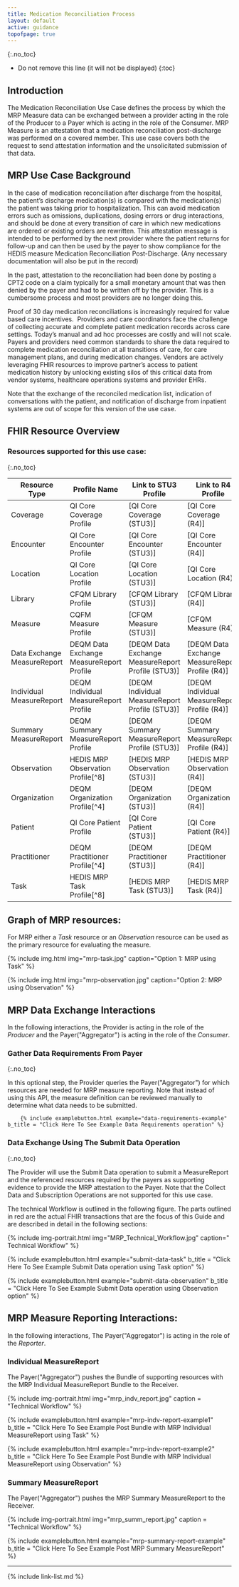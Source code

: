 ```yaml
---
title: Medication Reconciliation Process
layout: default
active: guidance
topofpage: true
---
```


{:.no_toc}

<!-- TOC  the css styling for this is \pages\assets\css\project.css under 'markdown-toc'-->

* Do not remove this line (it will not be displayed)
{:toc}

## Introduction

The Medication Reconciliation Use Case defines the process by which the MRP Measure data can be exchanged between a provider acting in the role of the Producer to a Payer which is acting in the role of the Consumer.  MRP Measure is an attestation that a medication reconciliation post-discharge was performed on a covered member. This use case covers both the request to send attestation information and the unsolicitated submission of that data.

## MRP Use Case Background

In the case of medication reconciliation after discharge from the hospital, the patient’s discharge medication(s) is compared with the medication(s) the patient was taking prior to hospitalization. This can avoid medication errors such as omissions, duplications, dosing errors or drug interactions, and should be done at every transition of care in which new medications are ordered or existing orders are rewritten.  This attestation message is intended to be performed by the next provider where the patient returns for follow-up and can then be used by the payer to show compliance for the HEDIS measure Medication Reconciliation Post-Discharge. (Any necessary documentation will also be put in the record)  

In the past, attestation to the reconciliation had been done by posting a CPT2 code on a claim typically for a small monetary amount that was then denied by the payer and had to be written off by the provider.  This is a cumbersome process and most providers are no longer doing this.

Proof of 30 day medication reconciliations is increasingly required for value based care incentives.  Providers and care coordinators face the challenge of collecting accurate and complete patient medication records across care settings. Today’s manual and ad hoc processes are costly and will not scale.  Payers and providers need common standards to share the data required to complete medication reconciliation at all transitions of care, for care management plans, and during medication changes.  Vendors are actively leveraging FHIR resources to improve partner’s access to patient medication history by unlocking existing silos of this critical data from vendor systems, healthcare operations systems and provider EHRs.

Note that the exchange of the reconciled medication list, indication of conversations with the patient, and notification of discharge from inpatient systems are out of scope for this version of the use case.

## FHIR Resource Overview

### Resources supported for this use case:
{:.no_toc}

|Resource Type|Profile Name|Link to STU3 Profile|Link to R4 Profile|
|---|---|---|---|
|Coverage|QI Core Coverage Profile|[QI Core Coverage (STU3)]|[QI Core Coverage (R4)]|
|Encounter|QI Core Encounter Profile|[QI Core Encounter (STU3)]|[QI Core Encounter (R4)]|
|Location|QI Core Location Profile|[QI Core Location (STU3)]|[QI Core Location (R4)]|
|Library|CFQM Library Profile|[CFQM Library (STU3)]|[CFQM Library (R4)]|
|Measure|CQFM Measure Profile|[CFQM Measure (STU3)]|[CFQM Measure (R4)]|
|Data Exchange MeasureReport|DEQM Data Exchange MeasureReport Profile|[DEQM Data Exchange MeasureReport Profile (STU3)]|[DEQM Data Exchange MeasureReport Profile (R4)]|
|Individual MeasureReport|DEQM Individual MeasureReport Profile|[DEQM Individual MeasureReport Profile (STU3)]|[DEQM Individual MeasureReport Profile (R4)]|
|Summary MeasureReport|DEQM Summary MeasureReport Profile|[DEQM Summary MeasureReport Profile (STU3)]|[DEQM Summary MeasureReport Profile (R4)]|
|Observation|HEDIS MRP Observation Profile[^8]|[HEDIS MRP Observation (STU3)]|[HEDIS MRP Observation (R4)]|
|Organization|DEQM Organization Profile[^4]|[DEQM Organization (STU3)]|[DEQM Organization (R4)]|
|Patient|QI Core Patient Profile|[QI Core Patient (STU3)]|[QI Core Patient (R4)]|
|Practitioner|DEQM Practitioner Profile[^4]|[DEQM Practitioner (STU3)]|[DEQM Practitioner (R4)]|
|Task|HEDIS MRP Task Profile[^8]|[HEDIS MRP Task (STU3)]|[HEDIS MRP Task (R4)]|

## Graph of MRP resources:

For MRP either a *Task* resource or an *Observation* resource can be used as the primary resource for evaluating the measure.

{% include img.html img="mrp-task.jpg" caption="Option 1: MRP using Task" %}

{% include img.html img="mrp-observation.jpg" caption="Option 2: MRP using Observation" %}

## MRP Data Exchange Interactions

In the following interactions, the Provider is acting in the role of the *Producer* and the Payer("Aggregator") is acting in the role of the *Consumer*.

### Gather Data Requirements From Payer
{:.no_toc}

   In this optional step, the Provider queries the Payer("Aggregator") for which resources are needed for MRP measure reporting.  Note that instead of using this API, the measure definition can be reviewed manually to determine what data needs to be submitted.

        {% include examplebutton.html example="data-requirements-example" b_title = "Click Here To See Example Data Requirements operation" %}

### Data Exchange Using The Submit Data Operation
{:.no_toc}

The Provider will use the Submit Data operation to submit a MeasureReport and the referenced resources required by the payers as supporting evidence to provide the MRP attestation to the Payer.  Note that the Collect Data and Subscription Operations are not supported for this use case.

The technical Workflow is outlined in the following figure.  The parts outlined in red are the actual FHIR transactions that are the focus of this Guide and are described in detail in the following sections:

{% include img-portrait.html img="MRP_Technical_Workflow.jpg" caption=" Technical Workflow" %}

{% include examplebutton.html example="submit-data-task" b_title = "Click Here To See Example Submit Data operation using Task option" %}

<!--
[![Run in Postman](https://run.pstmn.io/button.svg)](https://app.getpostman.com/run-collection/22fbcdcc6df16bace3b0)
-->

{% include examplebutton.html example="submit-data-observation"  b_title = "Click Here To See Example Submit Data operation using Observation option" %}

## MRP Measure Reporting Interactions:

In the following interactions,  The Payer("Aggregator") is acting in the role of the *Reporter*.

### Individual MeasureReport

The Payer("Aggregator") pushes the Bundle of supporting resources with the MRP Individual MeasureReport Bundle to the Receiver.

{% include img-portrait.html img="mrp_indv_report.jpg" caption = "Technical Workflow" %}

{% include examplebutton.html example="mrp-indv-report-example1" b_title = "Click Here To See Example Post Bundle with MRP Individual MeasureReport using Task" %}

{% include examplebutton.html example="mrp-indv-report-example2" b_title = "Click Here To See Example Post Bundle with MRP Individual MeasureReport using Observation" %}

### Summary MeasureReport

The Payer("Aggregator") pushes the MRP Summary MeasureReport to the Receiver.

{% include img-portrait.html img="mrp_summ_report.jpg" caption = "Technical Workflow" %}

{% include examplebutton.html example="mrp-summary-report-example" b_title = "Click Here To See Example Post MRP Summary MeasureReport" %}

---

{% include link-list.md %}
